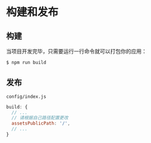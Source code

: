 # 构建和发布

## 构建
当项目开发完毕，只需要运行一行命令就可以打包你的应用：
```bash
$ npm run build
```

## 发布

`config/index.js`

```javascript
build: {
  // ...
  // 请根据自己路径配置更改
  assetsPublicPath: '/',
  // ...
}
```
